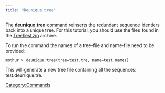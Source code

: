 ```yaml
---
title: 'Deunique.tree'
---
```

The **deunique.tree** command reinserts the
redundant sequence identiers back into a unique tree. For this tutorial,
you should use the files found in the [
TreeTest.zip](Media:TreeTest.zip) archive.

To run the command the names of a tree-file and name-file need to be
provided:

    mothur > deunique.tree(tree=test.tre, name=test.names)

This will generate a new tree file containing all the sequences:
test.deunique.tre.

[Category:Commands](Category:Commands)
